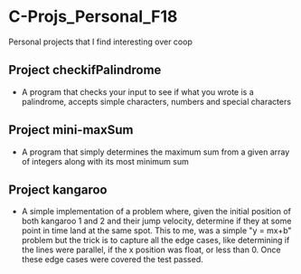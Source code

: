 # C-Projs_Personal_F18
Personal projects that I find interesting over coop 


## Project checkifPalindrome
- A program that checks your input to see if what you wrote is a palindrome, accepts simple characters, numbers and special characters
## Project mini-maxSum
- A program that simply determines the maximum sum from a given array of integers along with its most minimum sum
## Project kangaroo
- A simple implementation of a problem where, given the initial position of both kangaroo 1 and 2 and their jump velocity, determine if they at some point in time land at the same spot. This to me, was a simple "y = mx+b" problem but the trick is to capture all the edge cases, like determining if the lines were parallel, if the x position was float, or less than 0. Once these edge cases were covered the test passed.
